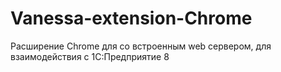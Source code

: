 # Vanessa-extension-Chrome

Расширение Chrome для со встроенным web сервером, для взаимодействия с 1С:Предприятие 8
